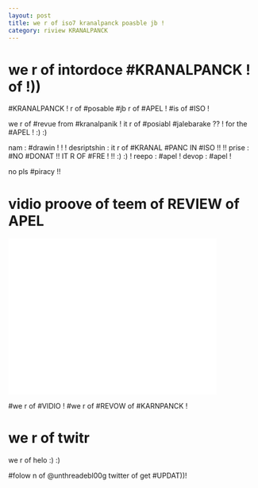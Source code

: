 ```yaml
---
layout: post
title: we r of iso7 kranalpanck poasble jb !
category: riview KRANALPANCK
---
```


# we r of intordoce #KRANALPANCK ! of !))

#KRANALPANCK ! r of #posable #jb r of #APEL ! #is of #ISO !

we r of #revue from #kranalpanik ! it r of #posiabl #jalebarake ?? ! for the #APEL ! :) :)

nam : #drawin ! ! !
desriptshin : it r of #KRANAL #PANC IN #ISO !! !! 
prise : #NO #DONAT !! IT R OF #FRE ! !! :) :) !
reepo : #apel ! 
devop : #apel !

no pls #piracy !!

# vidio proove of teem of REVIEW of APEL

<iframe width="420" height="315" src="//www.youtube.com/embed/PQ2GSe_zQVU?rel=0" frameborder="0" allowfullscreen></iframe>

\#we r of #VIDIO ! #we r of #REVOW of #KARNPANCK !

# we r of twitr 

we r of helo :) :)

\#folow n of @unthreadebl00g twitter of get #UPDAT))!
